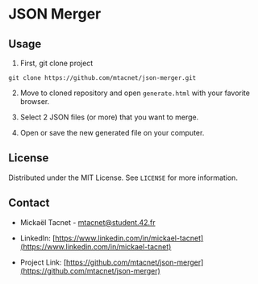 # JSON Merger

## Usage

1. First, git clone project
```git
git clone https://github.com/mtacnet/json-merger.git
```

2. Move to cloned repository and open `generate.html` with your favorite browser.

3. Select 2 JSON files (or more) that you want to merge.

4. Open or save the new generated file on your computer.
## License

Distributed under the MIT License. See `LICENSE` for more information.

## Contact

- Mickaël Tacnet - mtacnet@student.42.fr

- LinkedIn: [https://www.linkedin.com/in/mickael-tacnet](https://www.linkedin.com/in/mickael-tacnet)

- Project Link: [https://github.com/mtacnet/json-merger](https://github.com/mtacnet/json-merger)

